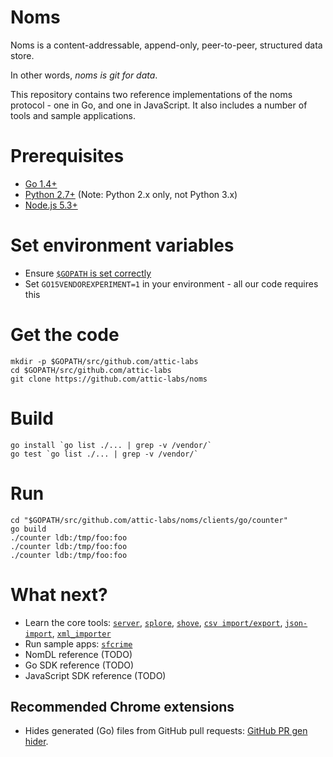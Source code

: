 # Noms

Noms is a content-addressable, append-only, peer-to-peer, structured data store.

In other words, *noms is git for data*.

This repository contains two reference implementations of the noms protocol - one in Go, and one in JavaScript. It also includes a number of tools and sample applications.

# Prerequisites

* [Go 1.4+](https://golang.org/dl/)
* [Python 2.7+](https://www.python.org/downloads/) (Note: Python 2.x only, not Python 3.x)
* [Node.js 5.3+](https://nodejs.org/download/)

# Set environment variables

* Ensure [`$GOPATH` is set correctly](https://golang.org/doc/code.html#GOPATH)
* Set `GO15VENDOREXPERIMENT=1` in your environment - all our code requires this

# Get the code

```
mkdir -p $GOPATH/src/github.com/attic-labs
cd $GOPATH/src/github.com/attic-labs
git clone https://github.com/attic-labs/noms
```

# Build

```
go install `go list ./... | grep -v /vendor/`
go test `go list ./... | grep -v /vendor/`
```

# Run

```
cd "$GOPATH/src/github.com/attic-labs/noms/clients/go/counter"
go build
./counter ldb:/tmp/foo:foo
./counter ldb:/tmp/foo:foo
./counter ldb:/tmp/foo:foo
```

# What next?

* Learn the core tools: [`server`](clients/go/server), [`splore`](clients/splore), [`shove`](clients/go/shove), [`csv import/export`](clients/go/csv), [`json-import`](clients/go/json-import), [`xml_importer`](clients/xml_importer)
* Run sample apps: [`sfcrime`](clients/sfcrime)
* NomDL reference (TODO)
* Go SDK reference (TODO)
* JavaScript SDK reference (TODO)

## Recommended Chrome extensions

* Hides generated (Go) files from GitHub pull requests: [GitHub PR gen hider](https://chrome.google.com/webstore/detail/mhemmopgidccpkibohejfhlbkggdcmhf).
